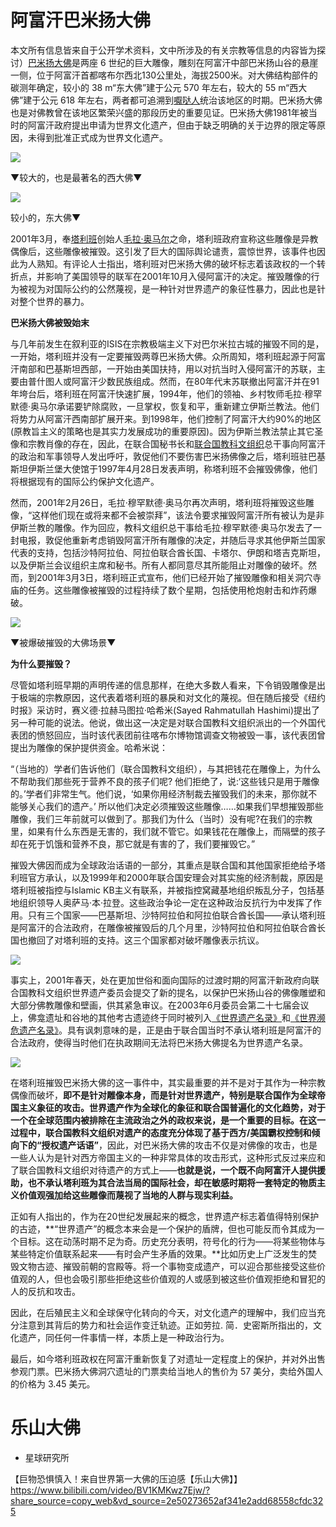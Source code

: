 # 阿富汗巴米扬大佛

本文所有信息皆来自于公开学术资料，文中所涉及的有关宗教等信息的内容皆为探讨）[巴米扬大佛](https://zhida.zhihu.com/search?content_id=230769950&content_type=Article&match_order=1&q=%E5%B7%B4%E7%B1%B3%E6%89%AC%E5%A4%A7%E4%BD%9B&zhida_source=entity)是两座 6 世纪的巨大雕像，雕刻在阿富汗中部巴米扬山谷的悬崖一侧，位于阿富汗首都喀布尔西北130公里处，海拔2500米。对大佛结构部件的碳测年确定，较小的 38 m“东大佛”建于公元 570 年左右，较大的 55 m“西大佛”建于公元 618 年左右，两者都可追溯到[嚈哒人](https://zhida.zhihu.com/search?content_id=230769950&content_type=Article&match_order=1&q=%E5%9A%88%E5%93%92%E4%BA%BA&zhida_source=entity)统治该地区的时期。巴米扬大佛也是对佛教曾在该地区繁荣兴盛的那段历史的重要见证。巴米扬大佛1981年被当时的阿富汗政府提出申请为世界文化遗产，但由于缺乏明确的关于边界的限定等原因，未得到批准正式成为世界文化遗产。

![](https://pic4.zhimg.com/v2-1969dcf9249d4e5ead4cca0a5a2a9d01_1440w.jpg)

▼较大的，也是最著名的西大佛▼

![](https://pica.zhimg.com/v2-64f6ae74ddc0afbcee56f25534897768_1440w.jpg)

较小的，东大佛▼

2001年3月，奉[塔利班](https://zhida.zhihu.com/search?content_id=230769950&content_type=Article&match_order=1&q=%E5%A1%94%E5%88%A9%E7%8F%AD&zhida_source=entity)创始人[毛拉·奥马尔](https://zhida.zhihu.com/search?content_id=230769950&content_type=Article&match_order=1&q=%E6%AF%9B%E6%8B%89%C2%B7%E5%A5%A5%E9%A9%AC%E5%B0%94&zhida_source=entity)之命，塔利班政府宣称这些雕像是异教偶像后，这些雕像被摧毁。这引发了巨大的国际舆论谴责，震惊世界，该事件也因此为人熟知。有评论人士指出，塔利班对巴米扬大佛的破坏标志着该政权的一个转折点，并影响了美国领导的联军在2001年10月入侵阿富汗的决定。摧毁雕像的行为被视为对国际公约的公然蔑视，是一种针对世界遗产的象征性暴力，因此也是针对整个世界的暴力。

  

**巴米扬大佛被毁始末**

与几年前发生在叙利亚的ISIS在宗教极端主义下对巴尔米拉古城的摧毁不同的是，一开始，塔利班并没有一定要摧毁两尊巴米扬大佛。众所周知，塔利班起源于阿富汗南部和巴基斯坦西部，一开始由美国扶持，用以对抗当时入侵阿富汗的苏联，主要由普什图人或阿富汗少数民族组成。然而，在80年代末苏联撤出阿富汗并在91年垮台后，塔利班在阿富汗快速扩展，1994年，他们的领袖、乡村牧师毛拉·穆罕默德·奥马尔承诺要铲除腐败，一旦掌权，恢复和平，重新建立伊斯兰教法。他们将势力从阿富汗西南部扩展开来。到1998年，他们控制了阿富汗大约90%的地区(原教旨主义的策略也是其实力发展成功的重要原因)。因为伊斯兰教法禁止其它圣像和宗教肖像的存在，因此，在联合国秘书长和[联合国教科文组织](https://zhida.zhihu.com/search?content_id=230769950&content_type=Article&match_order=1&q=%E8%81%94%E5%90%88%E5%9B%BD%E6%95%99%E7%A7%91%E6%96%87%E7%BB%84%E7%BB%87&zhida_source=entity)总干事向阿富汗的政治和军事领导人发出呼吁，敦促他们不要伤害巴米扬佛像之后，塔利班驻巴基斯坦伊斯兰堡大使馆于1997年4月28日发表声明，称塔利班不会摧毁佛像，他们将根据现有的国际公约保护文化遗产。

然而，2001年2月26日，毛拉·穆罕默德·奥马尔再次声明，塔利班将摧毁这些雕像，“这样他们现在或将来都不会被崇拜”，该法令要求摧毁阿富汗所有被认为是非伊斯兰教的雕像。作为回应，教科文组织总干事给毛拉·穆罕默德·奥马尔发去了一封电报，敦促他重新考虑销毁阿富汗所有雕像的决定，并随后寻求其他伊斯兰国家代表的支持，包括沙特阿拉伯、阿拉伯联合酋长国、卡塔尔、伊朗和塔吉克斯坦，以及伊斯兰会议组织主席和秘书。所有人都同意尽其所能阻止对雕像的破坏。然而，到2001年3月3日，塔利班正式宣布，他们已经开始了摧毁雕像和相关洞穴寺庙的任务。这些雕像被摧毁的过程持续了数个星期，包括使用枪炮射击和炸药爆破。

![](https://pic4.zhimg.com/v2-2b3f4cb2f09e47de2f9ab9ed514c6cd5_1440w.jpg)

▼被爆破摧毁的大佛场景▼

  

  

**为什么要摧毁？**

尽管如塔利班早期的声明传递的信息那样，在绝大多数人看来，下令销毁雕像是出于极端的宗教原因，这代表着塔利班的暴戾和对文化的蔑视。但在随后接受《纽约时报》采访时，赛义德·拉赫马图拉·哈希米(Sayed Rahmatullah Hashimi)提出了另一种可能的说法。他说，做出这一决定是对联合国教科文组织派出的一个外国代表团的愤怒回应，当时该代表团前往喀布尔博物馆调查文物被毁一事，该代表团曾提出为雕像的保护提供资金。哈希米说：

“（当地的）学者们告诉他们（联合国教科文组织），与其把钱花在雕像上，为什么不帮助我们那些死于营养不良的孩子们呢? 他们拒绝了，说:‘这些钱只是用于雕像的。’学者们非常生气。他们说，‘如果你用经济制裁去摧毁我们的未来，那你就不能够关心我们的遗产。’ 所以他们决定必须摧毁这些雕像……如果我们早想摧毁那些雕像，我们三年前就可以做到了。那我们为什么（当时）没有呢?在我们的宗教里，如果有什么东西是无害的，我们就不管它。如果钱花在雕像上，而隔壁的孩子却在死于饥饿和营养不良，那它就是有害的了，我们要摧毁它。”

摧毁大佛因而成为全球政治话语的一部分，其重点是联合国和其他国家拒绝给予塔利班官方承认，以及1999年和2000年联合国安理会对其实施的经济制裁，原因是塔利班被指控与Islamic KB主义有联系，并被指控窝藏基地组织叛乱分子，包括基地组织领导人奥萨马·本·拉登。这些政治争论一定在这种政治反抗行为中发挥了作用。只有三个国家——巴基斯坦、沙特阿拉伯和阿拉伯联合酋长国——承认塔利班是阿富汗的合法政府，在雕像被摧毁后的几个月里，沙特阿拉伯和阿拉伯联合酋长国也撤回了对塔利班的支持。这三个国家都对破坏雕像表示抗议。

![](https://pic4.zhimg.com/v2-d6cde554218b421d85ec501e7b5a255b_1440w.jpg)

事实上，2001年春天，处在更加世俗和面向国际的过渡时期的阿富汗新政府向联合国教科文组织世界遗产委员会提交了新的提名，以保护巴米扬山谷的佛像雕塑和大部分佛教雕像和壁画，供其紧急审议。在2003年6月委员会第二十七届会议上，佛龛遗址和谷地的其他考古遗迹终于同时被列入[《世界遗产名录》](https://zhida.zhihu.com/search?content_id=230769950&content_type=Article&match_order=1&q=%E3%80%8A%E4%B8%96%E7%95%8C%E9%81%97%E4%BA%A7%E5%90%8D%E5%BD%95%E3%80%8B&zhida_source=entity)和[《世界濒危遗产名录》](https://zhida.zhihu.com/search?content_id=230769950&content_type=Article&match_order=1&q=%E3%80%8A%E4%B8%96%E7%95%8C%E6%BF%92%E5%8D%B1%E9%81%97%E4%BA%A7%E5%90%8D%E5%BD%95%E3%80%8B&zhida_source=entity)。具有讽刺意味的是，正是由于联合国当时不承认塔利班是阿富汗的合法政府，使得当时他们在执政期间无法将巴米扬大佛提名为世界遗产名录。

![](https://pic2.zhimg.com/v2-3e1a77277ccd374e95bee5a2865e787d_1440w.jpg)

在塔利班摧毁巴米扬大佛的这一事件中，其实最重要的并不是对于其作为一种宗教偶像而破坏，**即不是针对雕像本身，而是针对世界遗产，特别是联合国作为全球帝国主义象征的攻击。世界遗产作为全球化的象征和联合国普遍化的文化趋势，对于一个在全球范围内被排除在主流政治之外的政权来说，是一个重要的目标。在这一过程中，联合国教科文组织对遗产的态度充分体现了基于西方/美国霸权控制和倾向下的“授权遗产话语”**，因此，对巴米扬大佛的攻击不仅是对佛像的攻击，也是一些人认为是针对西方帝国主义的一种非常具体的攻击形式，这种形式反过来应和了联合国教科文组织对待遗产的方式上——**也就是说，一个既不向阿富汗人提供援助，也不承认塔利班为其合法当局的国际社会，却在敏感时期将一套特定的物质主义价值观强加给这些雕像而蔑视了当地的人群与现实利益。**

正如有人指出的，作为在20世纪发展起来的概念，世界遗产标志着值得特别保护的古迹，**“世界遗产”的概念本来会是一个保护的盾牌，但也可能反而令其成为一个目标。这在动荡时期不足为奇。历史充分表明，符号化的行为——将某些物体与某些特定价值联系起来——有时会产生矛盾的效果。**比如历史上广泛发生的焚毁文物古迹、摧毁前朝的宫殿等。将一个事物变成遗产，可以迎合那些接受这些价值观的人，但也会吸引那些拒绝这些价值观的人或感到被这些价值观拒绝和冒犯的人的反抗和攻击。

因此，在后殖民主义和全球保守化转向的今天，对文化遗产的理解中，我们应当充分注意到其背后的势力和社会运作变迁轨迹。正如劳拉. 简．史密斯所指出的，文化遗产，同任何一件事情一样，本质上是一种政治行为。

最后，如今塔利班政权在阿富汗重新恢复了对遗址一定程度上的保护，并对外出售参观门票。巴米扬大佛洞穴遗址的门票卖给当地人的售价为 57 美分，卖给外国人的价格为 3.45 美元。

# 乐山大佛
 
 - 星球研究所

【巨物恐惧慎入！来自世界第一大佛的压迫感【乐山大佛】】 https://www.bilibili.com/video/BV1KMKwz7Ejw/?share_source=copy_web&vd_source=2e50273652af341e2add68558cfdc325